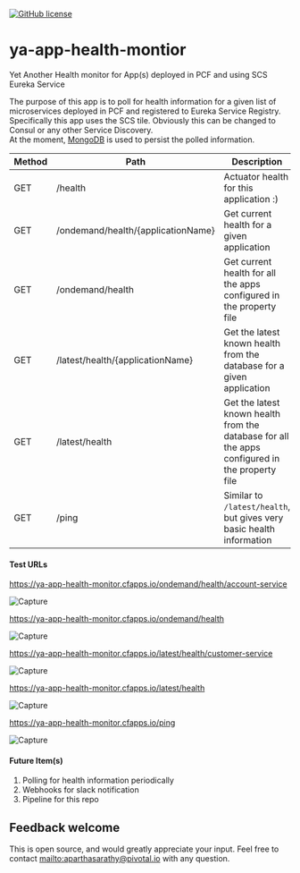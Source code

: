 
[![GitHub license](https://img.shields.io/crates/l/rustc-serialize.svg)](https://innersource.accenture.com/projects/MICROSERVICES/repos/spring-cloud-microservices/browse/LICENSE)  
  
# ya-app-health-montior  
Yet Another Health monitor for App(s) deployed in PCF and using SCS Eureka Service  
  
  
The purpose of this app is to poll for health information for a given list of microservices deployed in PCF and registered to Eureka Service Registry. Specifically this app uses the SCS tile. Obviously this can be changed to Consul or any other Service Discovery.  
At the moment, [MongoDB](https://www.mongodb.com/) is used to persist the polled information.  

Method	| Path	| Description
------------- | ------------------------- | -------------
GET	| /health	| Actuator health for this application :)
GET	| /ondemand/health/{applicationName}	| Get current health for a given application	
GET	| /ondemand/health	| Get current health for all the apps configured in the property file
GET	| /latest/health/{applicationName}| Get the latest known health from the database for a given application	
GET	| /latest/health	| Get the latest known health from the database for all the apps configured in the property file
GET	| /ping	| Similar to `/latest/health`, but gives very basic health information

#### Test URLs
https://ya-app-health-monitor.cfapps.io/ondemand/health/account-service

![Capture](https://github.com/aniruthmp/ya-app-health-montior/blob/master/docs/ondemand-account.png)

https://ya-app-health-monitor.cfapps.io/ondemand/health

![Capture](https://github.com/aniruthmp/ya-app-health-montior/blob/master/docs/ondemand.png)

https://ya-app-health-monitor.cfapps.io/latest/health/customer-service

![Capture](https://github.com/aniruthmp/ya-app-health-montior/blob/master/docs/latest-cust.png)

https://ya-app-health-monitor.cfapps.io/latest/health

![Capture](https://github.com/aniruthmp/ya-app-health-montior/blob/master/docs/latest.png)

https://ya-app-health-monitor.cfapps.io/ping

![Capture](https://github.com/aniruthmp/ya-app-health-montior/blob/master/docs/ping.png)

#### Future Item(s)
1. Polling for health information periodically
2. Webhooks for slack notification
3. Pipeline for this repo

## Feedback welcome

This is open source, and would greatly appreciate your input. Feel free to contact <mailto:aparthasarathy@pivotal.io> with any question.